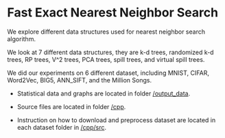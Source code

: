 # Fast Exact Nearest Neighbor Search
We explore different data structures used for nearest neighbor search algorithm.

We look at 7 different data structures, they are k-d trees, randomized k-d trees, RP trees, V^2 trees, PCA trees, spill trees, and virtual spill trees.

We did our experiments on 6 different dataset, including MNIST, CIFAR, Word2Vec, BIG5, ANN_SIFT, and the Million Songs.

* Statistical data and graphs are located in folder [/output_data](https://github.com/zhenzhai/nearest_neighbor/tree/master/output_data).

* Source files are located in folder [/cpp](https://github.com/zhenzhai/nearest_neighbor/tree/master/cpp).

* Instruction on how to download and preprocess dataset are located in each dataset folder in [/cpp/src](https://github.com/zhenzhai/nearest_neighbor/tree/master/cpp/src).
